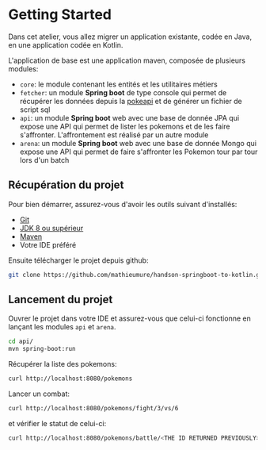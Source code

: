 # Getting Started

Dans cet atelier, vous allez migrer un application existante, codée en Java, en une application codée en Kotlin.

L'application de base est une application maven, composée de plusieurs modules:

- `core`: le module contenant les entités et les utilitaires métiers
- `fetcher`: un module **Spring boot** de type console qui permet de récupérer les données depuis la [pokeapi](https://pokeapi.co/) et de générer un fichier de script sql
- `api`: un module **Spring boot** web avec une base de donnée JPA qui expose une API qui permet de lister les pokemons et de les faire s'affronter. L'affrontement est réalisé par un autre module
- `arena`: un module **Spring boot** web avec une base de donnée Mongo qui expose une API qui permet de faire s'affronter les Pokemon tour par tour lors d'un batch


## Récupération du projet

Pour bien démarrer, assurez-vous d'avoir les outils suivant d'installés:

- [Git](https://git-scm.com/)
- [JDK 8 ou supérieur](https://www.java.com/fr/download/)
- [Maven](https://maven.apache.org/download.cgi)
- Votre IDE préféré


Ensuite télécharger le projet depuis github:

```bash
git clone https://github.com/mathieumure/handson-springboot-to-kotlin.git
```

## Lancement du projet

Ouvrer le projet dans votre IDE et assurez-vous que celui-ci fonctionne en lançant les modules `api` et `arena`.

```bash
cd api/
mvn spring-boot:run
```

Récupérer la liste des pokemons:

```bash
curl http://localhost:8080/pokemons
```

Lancer un combat:

```bash
curl http://localhost:8080/pokemons/fight/3/vs/6
```

et vérifier le statut de celui-ci:

```bash
curl http://localhost:8080/pokemons/battle/<THE ID RETURNED PREVIOUSLY>
```